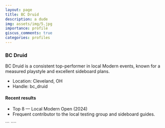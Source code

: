 ```yaml
---
layout: page
title: BC Druid
description: a dude
img: assets/img/5.jpg
importance: profile
giscus_comments: true
categories: profiles
---
```


### BC Druid

<div class="profile">

BC Druid is a consistent top-performer in local Modern events, known for a measured playstyle and excellent sideboard plans.

- Location: Cleveland, OH
- Handle: bc_druid

#### Recent results

- Top 8 — Local Modern Open (2024)
- Frequent contributor to the local testing group and sideboard guides.

</div>
```
````
